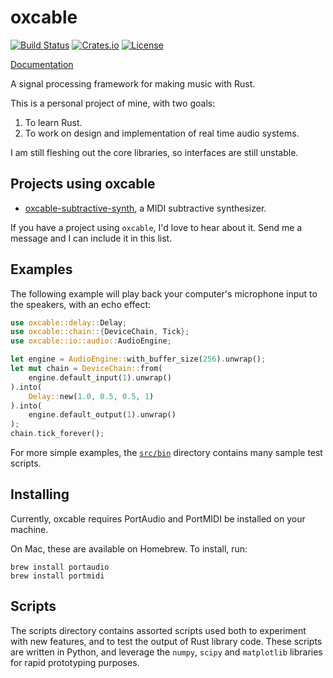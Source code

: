 oxcable
=======

[![Build Status](https://travis-ci.org/thenyeguy/oxcable.svg?branch=master)](https://travis-ci.org/thenyeguy/oxcable)
[![Crates.io](https://img.shields.io/crates/v/oxcable.svg)](https://crates.io/crates/oxcable)
[![License](https://img.shields.io/crates/l/oxcable.svg)](https://github.com/thenyeguy/oxcable/blob/master/license.txt)

[Documentation](http://thenyeguy.github.io/oxcable/doc/oxcable/index.html)

A signal processing framework for making music with Rust.

This is a personal project of mine, with two goals:
 1. To learn Rust.
 2. To work on design and implementation of real time audio systems.

I am still fleshing out the core libraries, so interfaces are still unstable.

Projects using oxcable
----------------------

* [oxcable-subtractive-synth](https://github.com/thenyeguy/oxcable-subtractive-synth),
  a MIDI subtractive synthesizer.

If you have a project using `oxcable`, I'd love to hear about it. Send me
a message and I can include it in this list.

Examples
--------

The following example will play back your computer's microphone input to the
speakers, with an echo effect:

```rust
use oxcable::delay::Delay;
use oxcable::chain::{DeviceChain, Tick};
use oxcable::io::audio::AudioEngine;

let engine = AudioEngine::with_buffer_size(256).unwrap();
let mut chain = DeviceChain::from(
    engine.default_input(1).unwrap()
).into(
    Delay::new(1.0, 0.5, 0.5, 1)
).into(
    engine.default_output(1).unwrap()
);
chain.tick_forever();
```

For more simple examples, the [`src/bin`](src/bin) directory contains many
sample test scripts.

Installing
----------

Currently, oxcable requires PortAudio and PortMIDI be installed on your machine.

On Mac, these are available on Homebrew. To install, run:

    brew install portaudio
    brew install portmidi

Scripts
-------

The scripts directory contains assorted scripts used both to experiment with new
features, and to test the output of Rust library code. These scripts are written
in Python, and leverage the `numpy`, `scipy` and `matplotlib` libraries for
rapid prototyping purposes.
